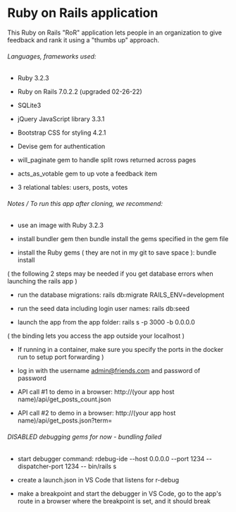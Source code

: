 # Ruby on Rails application

This Ruby on Rails "RoR" application lets people in an organization to give feedback and rank it using a "thumbs up" approach.

###### Languages, frameworks used:

* Ruby 3.2.3

* Ruby on Rails 7.0.2.2 (upgraded 02-26-22)

* SQLite3

* jQuery JavaScript library 3.3.1

* Bootstrap CSS for styling 4.2.1

* Devise gem for authentication

* will_paginate gem to handle split rows returned across pages

* acts_as_votable gem to up vote a feedback item

* 3 relational tables: users, posts, votes

###### Notes / To run this app after cloning, we recommend:

* use an image with Ruby 3.2.3

* install bundler gem then bundle install the gems specified in the gem file

* install the Ruby gems ( they are not in my git to save space ): bundle install

 ( the following 2 steps may be needed if you get database errors when launching the rails app )

* run the database migrations: rails db:migrate RAILS_ENV=development

* run the seed data including login user names: rails db:seed

 * launch the app from the app folder: rails s -p 3000 -b 0.0.0.0

 ( the binding lets you access the app outside your localhost )

 * If running in a container, make sure you specify the ports in the docker run to setup port forwarding )

 * log in with the username admin@friends.com and password of password

 * API call #1 to demo in a browser: http://(your app host name)/api/get_posts_count.json

 * API call #2 to demo in a browser: http://(your app host name)/api/get_posts.json?term=

###### DISABLED debugging gems for now - bundling failed

 * start debugger command: rdebug-ide --host 0.0.0.0 --port 1234 --dispatcher-port 1234 -- bin/rails s

 * create a launch.json in VS Code that listens for r-debug

 * make a breakpoint and start the debugger in VS Code, go to the app's route in a browser where the breakpoint is set, and it should break



